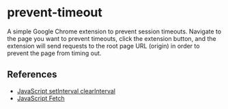 # prevent-timeout

A simple Google Chrome extension to prevent session timeouts. Navigate to the page you want to prevent timeouts, click the extension button, and the extension will send requests to the root page URL (origin) in order to prevent the page from timing out.

## References

- [JavaScript setInterval clearInterval](https://developer.mozilla.org/en-US/docs/Web/API/setInterval)
- [JavaScript Fetch](https://developer.mozilla.org/en-US/docs/Web/API/Fetch_API/Using_Fetch)
